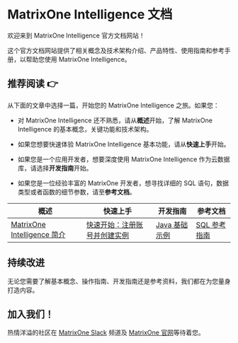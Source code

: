 # **MatrixOne Intelligence 文档**

欢迎来到 MatrixOne Intelligence 官方文档网站！

这个官方文档网站提供了相关概念及技术架构介绍、产品特性、使用指南和参考手册，以帮助您使用 MatrixOne Intelligence。

## **推荐阅读 👉**

从下面的文章中选择一篇，开始您的 MatrixOne Intelligence 之旅。如果您：

- 对 MatrixOne Intelligence 还不熟悉，请从**概述**开始，了解 MatrixOne Intelligence 的基本概念，关键功能和技术架构。

- 如果您想要快速体验 MatrixOne Intelligence 基本功能，请从**快速上手**开始。

- 如果您是一个应用开发者，想要深度使用 MatrixOne Intelligence 作为云数据库，请选择**开发指南**开始。

- 如果您是一位经验丰富的 MatrixOne 开发者，想寻找详细的 SQL 语句，数据类型或者函数的细节参数，请至**参考文档**。

|  概述   | 快速上手  | 开发指南 | 参考文档   |
|  ----  | ----  |  ----  | ----  |
| [MatrixOne Intelligence 简介](MatrixOne-Intelligence/Overview/matrixone-intelligence-introduction.md)  | [快速开始：注册账号并创建实例](MatrixOne-Intelligence/Get-Started/quickstart.md) | [Java 基础示例](MatrixOne-Intelligence/App-Develop/Tutorial/develop-java-crud-demo.md)	|[SQL 参考指南](MatrixOne-Intelligence/Reference/SQL-Reference/Data-Definition-Language/create-database.md)|

## **持续改进**

无论您需要了解基本概念、操作指南、开发指南还是参考资料，我们都在为您量身打造内容。

## **加入我们！**

热情洋溢的社区在 [MatrixOne Slack](https://matrixoneworkspace.slack.com/) 频道及 [MatrixOne 官网](https://matrixorigin.cn/)等待着您。
